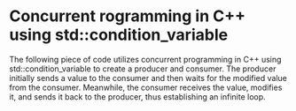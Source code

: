 # Concurrent rogramming in C++ using std::condition_variable
The following piece of code utilizes concurrent programming in C++ using std::condition_variable to create a producer and consumer. 
The producer initially sends a value to the consumer and then waits for the modified value from the consumer. 
Meanwhile, the consumer receives the value, modifies it, and sends it back to the producer, thus establishing an infinite loop.
